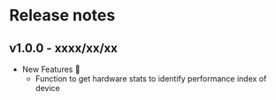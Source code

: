 # Release notes

## v1.0.0 - xxxx/xx/xx

- New Features :rocket:
  - Function to get hardware stats to identify performance index of device
